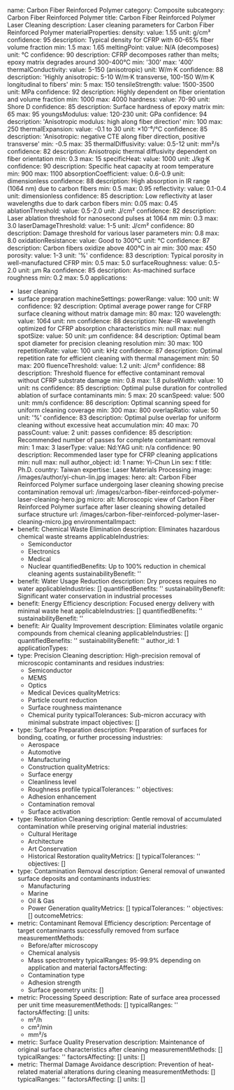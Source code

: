 name: Carbon Fiber Reinforced Polymer
category: Composite
subcategory: Carbon Fiber Reinforced Polymer
title: Carbon Fiber Reinforced Polymer Laser Cleaning
description: Laser cleaning parameters for Carbon Fiber Reinforced Polymer
materialProperties:
  density:
    value: 1.55
    unit: g/cm³
    confidence: 95
    description: Typical density for CFRP with 60-65% fiber volume fraction
    min: 1.5
    max: 1.65
  meltingPoint:
    value: N/A (decomposes)
    unit: °C
    confidence: 90
    description: CFRP decomposes rather than melts; epoxy matrix degrades around 300-400°C
    min: '300'
    max: '400'
  thermalConductivity:
    value: 5-150 (anisotropic)
    unit: W/m·K
    confidence: 88
    description: 'Highly anisotropic: 5-10 W/m·K transverse, 100-150 W/m·K longitudinal
      to fibers'
    min: 5
    max: 150
  tensileStrength:
    value: 1500-3500
    unit: MPa
    confidence: 92
    description: Highly dependent on fiber orientation and volume fraction
    min: 1000
    max: 4000
  hardness:
    value: 70-90
    unit: Shore D
    confidence: 85
    description: Surface hardness of epoxy matrix
    min: 65
    max: 95
  youngsModulus:
    value: 120-230
    unit: GPa
    confidence: 94
    description: 'Anisotropic modulus: high along fiber direction'
    min: 100
    max: 250
  thermalExpansion:
    value: -0.1 to 30
    unit: ×10⁻⁶/°C
    confidence: 85
    description: 'Anisotropic: negative CTE along fiber direction, positive transverse'
    min: -0.5
    max: 35
  thermalDiffusivity:
    value: 0.5-12
    unit: mm²/s
    confidence: 82
    description: Anisotropic thermal diffusivity dependent on fiber orientation
    min: 0.3
    max: 15
  specificHeat:
    value: 1000
    unit: J/kg·K
    confidence: 90
    description: Specific heat capacity at room temperature
    min: 900
    max: 1100
  absorptionCoefficient:
    value: 0.6-0.9
    unit: dimensionless
    confidence: 88
    description: High absorption in IR range (1064 nm) due to carbon fibers
    min: 0.5
    max: 0.95
  reflectivity:
    value: 0.1-0.4
    unit: dimensionless
    confidence: 85
    description: Low reflectivity at laser wavelengths due to dark carbon fibers
    min: 0.05
    max: 0.45
  ablationThreshold:
    value: 0.5-2.0
    unit: J/cm²
    confidence: 82
    description: Laser ablation threshold for nanosecond pulses at 1064 nm
    min: 0.3
    max: 3.0
  laserDamageThreshold:
    value: 1-5
    unit: J/cm²
    confidence: 80
    description: Damage threshold for various laser parameters
    min: 0.8
    max: 8.0
  oxidationResistance:
    value: Good to 300°C
    unit: °C
    confidence: 87
    description: Carbon fibers oxidize above 400°C in air
    min: 300
    max: 450
  porosity:
    value: 1-3
    unit: '%'
    confidence: 83
    description: Typical porosity in well-manufactured CFRP
    min: 0.5
    max: 5.0
  surfaceRoughness:
    value: 0.5-2.0
    unit: μm Ra
    confidence: 85
    description: As-machined surface roughness
    min: 0.2
    max: 5.0
applications:
- laser cleaning
- surface preparation
machineSettings:
  powerRange:
    value: 100
    unit: W
    confidence: 92
    description: Optimal average power range for CFRP surface cleaning without matrix
      damage
    min: 80
    max: 120
  wavelength:
    value: 1064
    unit: nm
    confidence: 88
    description: Near-IR wavelength optimized for CFRP absorption characteristics
    min: null
    max: null
  spotSize:
    value: 50
    unit: μm
    confidence: 84
    description: Optimal beam spot diameter for precision cleaning resolution
    min: 30
    max: 100
  repetitionRate:
    value: 100
    unit: kHz
    confidence: 87
    description: Optimal repetition rate for efficient cleaning with thermal management
    min: 50
    max: 200
  fluenceThreshold:
    value: 1.2
    unit: J/cm²
    confidence: 88
    description: Threshold fluence for effective contaminant removal without CFRP
      substrate damage
    min: 0.8
    max: 1.8
  pulseWidth:
    value: 10
    unit: ns
    confidence: 85
    description: Optimal pulse duration for controlled ablation of surface contaminants
    min: 5
    max: 20
  scanSpeed:
    value: 500
    unit: mm/s
    confidence: 86
    description: Optimal scanning speed for uniform cleaning coverage
    min: 300
    max: 800
  overlapRatio:
    value: 50
    unit: '%'
    confidence: 83
    description: Optimal pulse overlap for uniform cleaning without excessive heat
      accumulation
    min: 40
    max: 70
  passCount:
    value: 2
    unit: passes
    confidence: 85
    description: Recommended number of passes for complete contaminant removal
    min: 1
    max: 3
  laserType:
    value: Nd:YAG
    unit: n/a
    confidence: 90
    description: Recommended laser type for CFRP cleaning applications
    min: null
    max: null
author_object:
  id: 1
  name: Yi-Chun Lin
  sex: f
  title: Ph.D.
  country: Taiwan
  expertise: Laser Materials Processing
  image: /images/author/yi-chun-lin.jpg
images:
  hero:
    alt: Carbon Fiber Reinforced Polymer surface undergoing laser cleaning showing
      precise contamination removal
    url: /images/carbon-fiber-reinforced-polymer-laser-cleaning-hero.jpg
  micro:
    alt: Microscopic view of Carbon Fiber Reinforced Polymer surface after laser cleaning
      showing detailed surface structure
    url: /images/carbon-fiber-reinforced-polymer-laser-cleaning-micro.jpg
environmentalImpact:
- benefit: Chemical Waste Elimination
  description: Eliminates hazardous chemical waste streams
  applicableIndustries:
  - Semiconductor
  - Electronics
  - Medical
  - Nuclear
  quantifiedBenefits: Up to 100% reduction in chemical cleaning agents
  sustainabilityBenefit: ''
- benefit: Water Usage Reduction
  description: Dry process requires no water
  applicableIndustries: []
  quantifiedBenefits: ''
  sustainabilityBenefit: Significant water conservation in industrial processes
- benefit: Energy Efficiency
  description: Focused energy delivery with minimal waste heat
  applicableIndustries: []
  quantifiedBenefits: ''
  sustainabilityBenefit: ''
- benefit: Air Quality Improvement
  description: Eliminates volatile organic compounds from chemical cleaning
  applicableIndustries: []
  quantifiedBenefits: ''
  sustainabilityBenefit: ''
author_id: 1
applicationTypes:
- type: Precision Cleaning
  description: High-precision removal of microscopic contaminants and residues
  industries:
  - Semiconductor
  - MEMS
  - Optics
  - Medical Devices
  qualityMetrics:
  - Particle count reduction
  - Surface roughness maintenance
  - Chemical purity
  typicalTolerances: Sub-micron accuracy with minimal substrate impact
  objectives: []
- type: Surface Preparation
  description: Preparation of surfaces for bonding, coating, or further processing
  industries:
  - Aerospace
  - Automotive
  - Manufacturing
  - Construction
  qualityMetrics:
  - Surface energy
  - Cleanliness level
  - Roughness profile
  typicalTolerances: ''
  objectives:
  - Adhesion enhancement
  - Contamination removal
  - Surface activation
- type: Restoration Cleaning
  description: Gentle removal of accumulated contamination while preserving original
    material
  industries:
  - Cultural Heritage
  - Architecture
  - Art Conservation
  - Historical Restoration
  qualityMetrics: []
  typicalTolerances: ''
  objectives: []
- type: Contamination Removal
  description: General removal of unwanted surface deposits and contaminants
  industries:
  - Manufacturing
  - Marine
  - Oil & Gas
  - Power Generation
  qualityMetrics: []
  typicalTolerances: ''
  objectives: []
outcomeMetrics:
- metric: Contaminant Removal Efficiency
  description: Percentage of target contaminants successfully removed from surface
  measurementMethods:
  - Before/after microscopy
  - Chemical analysis
  - Mass spectrometry
  typicalRanges: 95-99.9% depending on application and material
  factorsAffecting:
  - Contamination type
  - Adhesion strength
  - Surface geometry
  units: []
- metric: Processing Speed
  description: Rate of surface area processed per unit time
  measurementMethods: []
  typicalRanges: ''
  factorsAffecting: []
  units:
  - m²/h
  - cm²/min
  - mm²/s
- metric: Surface Quality Preservation
  description: Maintenance of original surface characteristics after cleaning
  measurementMethods: []
  typicalRanges: ''
  factorsAffecting: []
  units: []
- metric: Thermal Damage Avoidance
  description: Prevention of heat-related material alterations during cleaning
  measurementMethods: []
  typicalRanges: ''
  factorsAffecting: []
  units: []
